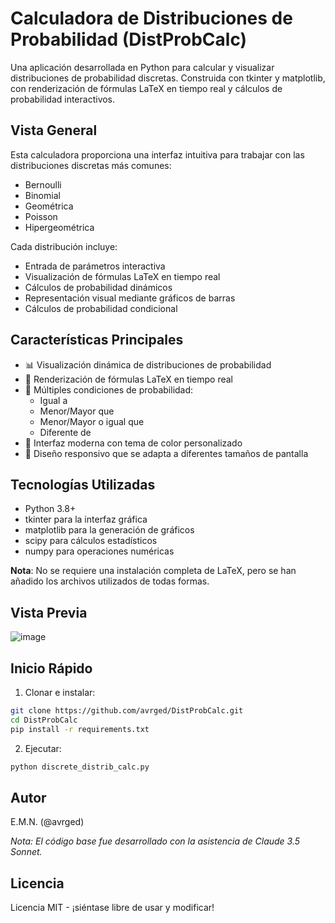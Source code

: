 # Calculadora de Distribuciones de Probabilidad (DistProbCalc)

Una aplicación desarrollada en Python para calcular y visualizar distribuciones de probabilidad discretas. Construida con tkinter y matplotlib, con renderización de fórmulas LaTeX en tiempo real y cálculos de probabilidad interactivos.

## Vista General

Esta calculadora proporciona una interfaz intuitiva para trabajar con las distribuciones discretas más comunes:
- Bernoulli
- Binomial
- Geométrica
- Poisson
- Hipergeométrica

Cada distribución incluye:
- Entrada de parámetros interactiva
- Visualización de fórmulas LaTeX en tiempo real
- Cálculos de probabilidad dinámicos
- Representación visual mediante gráficos de barras
- Cálculos de probabilidad condicional

## Características Principales

- 📊 Visualización dinámica de distribuciones de probabilidad
- 📐 Renderización de fórmulas LaTeX en tiempo real
- 🎯 Múltiples condiciones de probabilidad:
  - Igual a
  - Menor/Mayor que
  - Menor/Mayor o igual que
  - Diferente de
- 🎨 Interfaz moderna con tema de color personalizado
- 📱 Diseño responsivo que se adapta a diferentes tamaños de pantalla

## Tecnologías Utilizadas

- Python 3.8+
- tkinter para la interfaz gráfica
- matplotlib para la generación de gráficos
- scipy para cálculos estadísticos
- numpy para operaciones numéricas

**Nota**: No se requiere una instalación completa de LaTeX, pero se han añadido los archivos utilizados de todas formas.

## Vista Previa

![image](https://github.com/user-attachments/assets/532c7f56-0130-4052-9909-c7df52cfc698)


## Inicio Rápido

1. Clonar e instalar:
```bash
git clone https://github.com/avrged/DistProbCalc.git
cd DistProbCalc
pip install -r requirements.txt
```

2. Ejecutar:
```bash
python discrete_distrib_calc.py
```

## Autor

E.M.N. (@avrged) 

*Nota: El código base fue desarrollado con la asistencia de Claude 3.5 Sonnet.*

## Licencia

Licencia MIT - ¡siéntase libre de usar y modificar!
